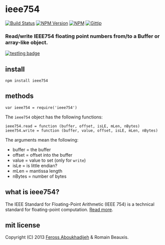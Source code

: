 # ieee754
[![Build Status](http://img.shields.io/travis/feross/ieee754.svg)](https://travis-ci.org/feross/ieee754)
[![NPM Version](http://img.shields.io/npm/v/ieee754.svg)](https://npmjs.org/package/ieee754)
[![NPM](http://img.shields.io/npm/dm/ieee754.svg)](https://npmjs.org/package/ieee754)
[![Gittip](http://img.shields.io/gittip/feross.svg)](https://www.gittip.com/feross/)

### Read/write IEEE754 floating point numbers from/to a Buffer or array-like object.

[![testling badge](https://ci.testling.com/feross/ieee754.png)](https://ci.testling.com/feross/ieee754)

## install

```
npm install ieee754
```

## methods

`var ieee754 = require('ieee754')`

The `ieee754` object has the following functions:

```
ieee754.read = function (buffer, offset, isLE, mLen, nBytes)
ieee754.write = function (buffer, value, offset, isLE, mLen, nBytes)
```

The arguments mean the following:

- buffer = the buffer
- offset = offset into the buffer
- value = value to set (only for `write`)
- isLe = is little endian?
- mLen = mantissa length
- nBytes = number of bytes

## what is ieee754?

The IEEE Standard for Floating-Point Arithmetic (IEEE 754) is a technical standard for floating-point computation. [Read more](http://en.wikipedia.org/wiki/IEEE_floating_point).

## mit license

Copyright (C) 2013 [Feross Aboukhadijeh](http://feross.org) & Romain Beauxis.
